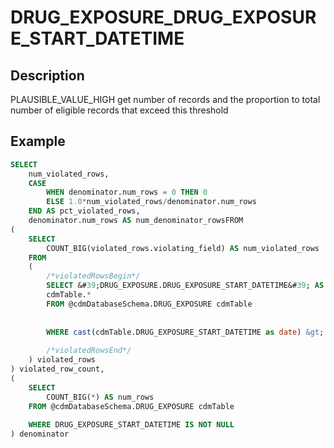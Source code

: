 



# DRUG_EXPOSURE_DRUG_EXPOSURE_START_DATETIME



## Description
PLAUSIBLE_VALUE_HIGH
get number of records and the proportion to total number of eligible records that exceed this threshold



## Example
```sql
SELECT 
	num_violated_rows, 
	CASE 
		WHEN denominator.num_rows = 0 THEN 0 
		ELSE 1.0*num_violated_rows/denominator.num_rows 
	END AS pct_violated_rows, 
  	denominator.num_rows AS num_denominator_rowsFROM
(
	SELECT 
		COUNT_BIG(violated_rows.violating_field) AS num_violated_rows
	FROM
	(
		/*violatedRowsBegin*/
		SELECT &#39;DRUG_EXPOSURE.DRUG_EXPOSURE_START_DATETIME&#39; AS violating_field, 
		cdmTable.*
    	FROM @cdmDatabaseSchema.DRUG_EXPOSURE cdmTable
    		
    		
      	WHERE cast(cdmTable.DRUG_EXPOSURE_START_DATETIME as date) &gt; cast(DATEADD(dd,1,GETDATE()) as date)
    	
		/*violatedRowsEnd*/
	) violated_rows
) violated_row_count,
(
	SELECT 
		COUNT_BIG(*) AS num_rows
	FROM @cdmDatabaseSchema.DRUG_EXPOSURE cdmTable
		
  	WHERE DRUG_EXPOSURE_START_DATETIME IS NOT NULL
) denominator
```

